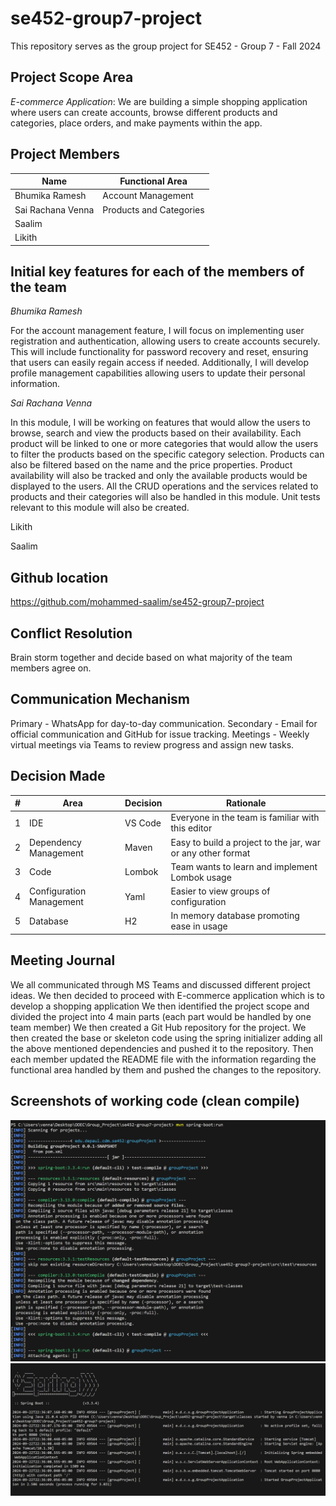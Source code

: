 # se452-group7-project

This repository serves as the group project for SE452 - Group 7 - Fall 2024   

**Project Scope Area**
---
_E-commerce Application_: 
We are building a simple shopping application where users can create accounts, browse different products and categories, place orders, and make payments within the app.

**Project Members**
---
| Name              | Functional Area |
|------------------ | --------------- |
| Bhumika Ramesh    | Account Management |
| Sai Rachana Venna | Products and Categories |
| Saalim            | |
| Likith            | |

**Initial key features for each of the members of the team**
---
_Bhumika Ramesh_

For the account management feature, I will focus on implementing user registration and authentication, allowing users to create accounts securely. This will include functionality for password recovery and reset, ensuring that users can easily regain access if needed. Additionally, I will develop profile management capabilities allowing users to update their personal information.

_Sai Rachana Venna_

In this module, I will be working on features that would allow the users to browse, search and view the products based on their availability. 
Each product will be linked to one or more categories that would allow the users to filter the products based on the specific category selection. 
Products can also be filtered based on the name and the price properties. Product availability will also be tracked and only the available products would be displayed to the users. 
All the CRUD operations and the services related to products and their categories will also be handled in this module. 
Unit tests relevant to this module will also be created. 

Likith

Saalim

**Github location**
---
https://github.com/mohammed-saalim/se452-group7-project

**Conflict Resolution**
---
Brain storm together and decide based on what majority of the team members agree on.

**Communication Mechanism**
---
Primary - WhatsApp for day-to-day communication.
Secondary - Email for official communication and GitHub for issue tracking.
Meetings - Weekly virtual meetings via Teams to review progress and assign new tasks.

**Decision Made**
---
| # |     Area                 | Decision        | Rationale                                         |
|---| -----------------------  | --------------- | ------------------------------------------------- |
| 1 |  IDE                     |  VS Code        | Everyone in the team is familiar with this editor |
| 2 |  Dependency Management   |  Maven          | Easy to build a project to the jar, war or any other format |
| 3 |  Code                    |  Lombok         | Team wants to learn and implement Lombok usage    |
| 4 |  Configuration Management|  Yaml           | Easier to view groups of configuration            |
| 5 |  Database                |  H2             | In memory database promoting ease in usage        |


**Meeting Journal**
---
We all communicated through MS Teams and discussed different project ideas.
We then decided to proceed with E-commerce application which is to develop a shopping application
We then identified the project scope and divided the project into 4 main parts (each part would be handled by one team member)
We then created a Git Hub repository for the project.
We then created the base or skeleton code using the spring initializer adding all the above mentioned dependencies and pushed it to the repository.
Then each member updated the README file with the information regarding the functional area handled by them and pushed the changes to the repository. 

**Screenshots of working code (clean compile)**
---
![Alt text](image.png)
![Alt text](image-1.png)
